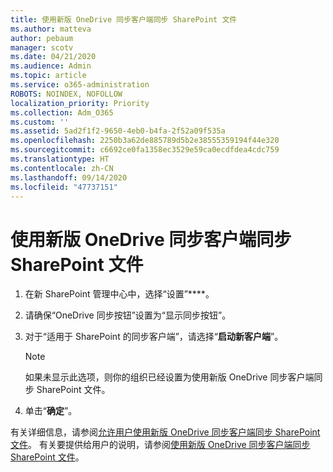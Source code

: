 ```yaml
---
title: 使用新版 OneDrive 同步客户端同步 SharePoint 文件
ms.author: matteva
author: pebaum
manager: scotv
ms.date: 04/21/2020
ms.audience: Admin
ms.topic: article
ms.service: o365-administration
ROBOTS: NOINDEX, NOFOLLOW
localization_priority: Priority
ms.collection: Adm_O365
ms.custom: ''
ms.assetid: 5ad2f1f2-9650-4eb0-b4fa-2f52a09f535a
ms.openlocfilehash: 2250b3a62de885789d5b2e38555359194f44e320
ms.sourcegitcommit: c6692ce0fa1358ec3529e59ca0ecdfdea4cdc759
ms.translationtype: HT
ms.contentlocale: zh-CN
ms.lasthandoff: 09/14/2020
ms.locfileid: "47737151"
---
```

# <a name="sync-sharepoint-files-with-the-new-onedrive-sync-client"></a>使用新版 OneDrive 同步客户端同步 SharePoint 文件

1. 在新 SharePoint 管理中心中，选择“设置”****。
    
2. 请确保“OneDrive 同步按钮”设置为“显示同步​​按钮​​”。
    
3. 对于“适用于 SharePoint 的同步客户端”，请选择“**启动新客户端**”。
    
    > [!NOTE]
    > 如果未显示此选项，则你的组织已经设置为使用新版 OneDrive 同步客户端同步 SharePoint 文件。 
  
4. 单击“**确定**”。
    
有关详细信息，请参阅[允许用户使用新版 OneDrive 同步客户端同步 SharePoint 文件](https://go.microsoft.com/fwlink/?linkid=866433)。 有关要提供给用户的说明，请参阅[使用新版 OneDrive 同步客户端同步 SharePoint 文件](https://go.microsoft.com/fwlink/?linkid=866427)。
  

